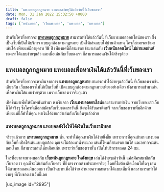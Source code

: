 ```yaml
---
title: 'แทงบอลถูกกฏหมาย แทงบอลง่ายๆได้แล้ววันนี้ที่เว็บของเรา'
date: Mon, 31 Jan 2022 15:32:50 +0000
draft: false
tags: ['พนันบอล', 'เว็บแทงบอล', 'แทงบอล', 'แทงบอล']
---
```


สำหรับใครที่อยากจะ [**แทงบอลถูกกฏหมาย**](/archives/) สามารถทำได้แล้ววันนี้ ที่เว็บแทงบอลออนไลน์ของเรา ซึ่งเป็นเว็บที่เปิดให้บริการ แบบถูกต้องตามกฏหมาย เปิดให้เล่นแบบไม่ผ่านตัวแทน ใครก็สามารถเข้ามาเล่นได้ เพียงแค่มีอายุครบ 18 ปี เพียงแค่นี้ก็สามารถเข้ามาเล่นกับ **เว็บพนันออนไลน์ ไม่ผ่านเอเย่นต์** ของเราได้แบบง่ายๆแล้ว และเมื่อเล่นกับเว็บของเรา ก็สามารถถอนเงินได้จริงๆด้วย

**แทงบอลถูกกฏหมาย แทงบอลเพื่อหาเงินได้แล้ววันนี้ที่เว็บของเรา**
---------------------------------------------------------------

สำหรับใครที่อยากจะหาเงินจากการ **แทงบอลถูกกฏหมาย** สามารถทำได้ง่ายๆแล้ววันนี้ ที่เว็บของเราเช่นเดียวกัน เว็บของเราไม่ได้เป็นเว็บที่ เปิดแบบถูกต้องตามกฏหมายเพียงอย่างเดียว ยังสามารถเข้ามาเล่น เพื่อหาเงินได้แบบง่ายๆด้วย เพราะเว็บของเราจริงๆแล้ว

เปิดขึ้นมาเพื่อให้นักพนันเข้ามา หาเงินจาก **เว็บแทงบอลออนไลน์**และสามารถทำเงิน จากเว็บของเราเว็บนี้ได้จริงๆ ซึ่งใครที่เลือกสมัครกับเว็บของเราวันนี้ ยังจะได้รับเครดิตฟรี จากเว็บของเราเพิ่มอีกด้วย เพียงแค่นี้ก็ทำให้คุณ หาเงินได้ง่ายกว่าเล่นกับเว็บอื่นๆแล้วด้วย

### **แทงบอลถูกกฏหมาย แทงบอลยังไงให้ได้เงินในเว็บเรามีบอก**

จริงๆแล้วการ **แทงบอลถูกกฏหมาน** นั้น จะทำให้คุณหาเงินได้ง่ายยิ่งขึ้น เพราะการที่คุณเข้ามา แทงบอลกับเว็บที่ เปิดให้เล่นแบบถูกต้อง คุณจะไม่ต้องมานั่งระแวง เล่นที่ไหนก็สามารถเล่นได้ และอยากจะเล่นตอนไหน ก็สามารถเล่นได้เหมือนกัน เพราะว่าเว็บของเรานั้น เปิดให้บริการตลอด 24 ชม.

ใครที่อยากจะแทงบอลกับ **เว็บพนันถูกกฏหมาย ในอังกฤษ** เล่นได้ง่ายๆแล้ววันนี้ แค่สมัครสมาชิกกับเว็บของเรา คุณก็จะได้เล่นกับเว็บตรง ที่ยิงตรงจากต่างประเทศจริงๆ โดยที่ไม่ต้องติดเงื่อนไขใดๆ เล่นได้สามารถถอนเงินออกมา เป็นเงินบาทเพื่อใช้จ่าย อำนวยความสะดวกได้แบบเต็มที่ และสามารถทำได้ง่ายๆ ที่เว็บของเราเว็บนี้เลย

\[ux\_image id="2995"\]